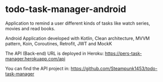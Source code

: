 # todo-task-manager-android

Application to remind a user different kinds of tasks like watch series, movies and read books.

Android Application developed with Kotlin, Clean architecture, MVVM pattern, Koin, Coroutines, Retrofit, JWT and MockK

The API (Back-end) URL is deployed in Heroku: https://pers-task-manager.herokuapp.com/api

You can find the API project in: https://github.com/Steampunk1453/todo-task-manager
